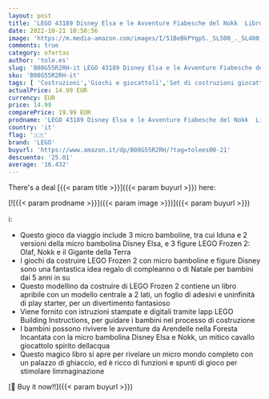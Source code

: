 ```yaml
---
layout: post
title: 'LEGO 43189 Disney Elsa e le Avventure Fiabesche del Nokk  Libro Apribile e Portatile  Mini Bamboline e Cavallo Giocattolo  Giochi Creativi per Bambini'
date: 2022-10-21 10:50:56
image: 'https://m.media-amazon.com/images/I/51BeBkPYgpS._SL500_._SL400_.jpg'
comments: true
category: ofertas
author: 'tole.es'
slug: 'B08G55R2RH-it LEGO 43189 Disney Elsa e le Avventure Fiabesche del Nokk...'
sku: 'B08G55R2RH-it'
tags: [ 'Costruzioni','Giochi e giocattoli','Set di costruzioni giocattolo','lego','🇮🇹', ]
actualPrice: 14.99 EUR
currency: EUR
price: 14.99
comparePrice: 19.99 EUR
prodname: 'LEGO 43189 Disney Elsa e le Avventure Fiabesche del Nokk  Libro Apribile e Portatile  Mini Bamboline e Cavallo Giocattolo  Giochi Creativi per Bambini'
country: 'it'
flag: '🇮🇹'
brand: 'LEGO'
buyurl: 'https://www.amazon.it/dp/B08G55R2RH/?tag=tolees00-21'
descuento: '25.01'
average: '16.432'
---
```


There's a deal [{{< param title >}}]({{< param buyurl >}})  here:

[![{{< param prodname >}}]({{< param image >}})]({{< param buyurl >}})

ℹ️:

- Questo gioco da viaggio include 3 micro bamboline, tra cui Iduna e 2 versioni della micro bambolina Disney Elsa, e 3 figure LEGO Frozen 2: Olaf, Nokk e il Gigante della Terra
- I giochi da costruire LEGO Frozen 2 con micro bamboline e figure Disney sono una fantastica idea regalo di compleanno o di Natale per bambini dai 5 anni in su
- Questo modellino da costruire di LEGO Frozen 2 contiene un libro apribile con un modello centrale a 2 lati, un foglio di adesivi e uninfinità di play starter, per un divertimento fantasioso
- Viene fornito con istruzioni stampate e digitali tramite lapp LEGO Building Instructions, per guidare i bambini nel processo di costruzione
- I bambini possono rivivere le avventure da Arendelle nella Foresta Incantata con la micro bambolina Disney Elsa e Nokk, un mitico cavallo giocattolo spirito dellacqua
- Questo magico libro si apre per rivelare un micro mondo completo con un palazzo di ghiaccio, ed è ricco di funzioni e spunti di gioco per stimolare limmaginazione

[🛒 Buy it now!!]({{< param buyurl >}})
